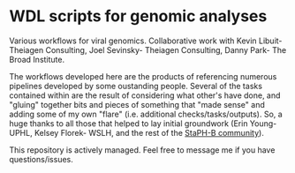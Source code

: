 # WDL scripts for genomic analyses
Various workflows for viral genomics. Collaborative work with Kevin Libuit- Theiagen Consulting, Joel Sevinsky- Theiagen Consulting, Danny Park- The Broad Institute.

The workflows developed here are the products of referencing numerous pipelines developed by some oustanding people. Several of the tasks contained within are the result of considering what other's have done, and "gluing" together bits and pieces of something that "made sense" and adding some of my own "flare" (i.e. additional checks/tasks/outputs). So, a huge thanks to all those that helped to lay initial groundwork (Erin Young- UPHL, Kelsey Florek- WSLH, and the rest of the [StaPH-B community](http://www.staphb.org)). 

This repository is actively managed. Feel free to message me if you have questions/issues. 

